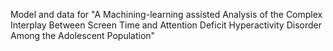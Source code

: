 Model and data for "A Machining-learning assisted Analysis of the Complex Interplay Between Screen Time and Attention Deficit Hyperactivity Disorder Among the Adolescent Population"
